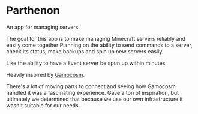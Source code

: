 # Parthenon
An app for managing servers.

The goal for this app is to make managing Minecraft servers reliably and easily come together
Planning on the ability to send commands to a server, check its status, make backups and spin up new servers easily.

Like the ability to have a Event server be spun up within minutes.

Heavily inspired by [Gamocosm](https://github.com/Gamocosm/Gamocosm).

There's a lot of moving parts to connect and seeing how Gamocosm handled it was a fascinating experience. Gave a ton of inspiration, but ultimately we determined that because we use our own infrastructure it wasn't suitable for our needs. 
